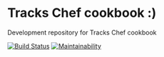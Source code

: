# <a name="title"></a> Tracks Chef cookbook :) 
Development repository for Tracks Chef cookbook

[![Build Status](https://travis-ci.org/jrholowka/chef-tracks.svg?branch=master)](https://travis-ci.org/jrholowka/chef-tracks)
[![Maintainability](https://api.codeclimate.com/v1/badges/d623cae9999d17540828/maintainability)](https://codeclimate.com/github/jrholowka/chef-tracks/maintainability)
